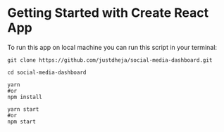 # Getting Started with Create React App

To run this app on local machine you can run this script in your terminal:

```
git clone https://github.com/justdheja/social-media-dashboard.git

cd social-media-dashboard

yarn
#or
npm install

yarn start
#or
npm start
```